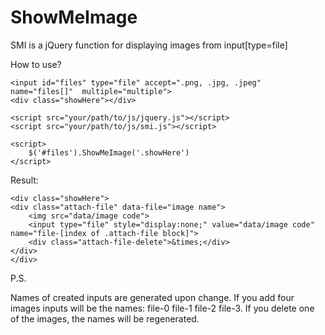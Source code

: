 # ShowMeImage
SMI is a jQuery function for displaying images from input[type=file]


How to use?

    <input id="files" type="file" accept=".png, .jpg, .jpeg" name="files[]"  multiple="multiple">
    <div class="showHere"></div>

    <script src="your/path/to/js/jquery.js"></script>
    <script src="your/path/to/js/smi.js"></script>
    
    <script>
        $('#files').ShowMeImage('.showHere')
    </script>
    
Result:

    <div class="showHere">
    <div class="attach-file" data-file="image name">
        <img src="data/image code">
        <input type="file" style="display:none;" value="data/image code" name="file-[index of .attach-file block]">
        <div class="attach-file-delete">&times;</div>
    </div>
    </div>
    
    
P.S.

Names of created inputs are generated upon change. If you add four images inputs will be the names: file-0 file-1 file-2 file-3. If you delete one of the images, the names will be regenerated.
